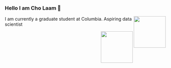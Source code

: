 ### Hello I am Cho Laam 👋

<img src="https://giphy.com/gifs/meowbox-waving-cat-meowfest-dWTi2yiBnSq1K2MkTE.gif" width="100" height="100" img align="right" />


I am currently a graduate student at Columbia. Aspiring data scientist

<img src="https://tenor.com/view/lets-party-drunk-gif-19112944.gif" width="100" height="100" img align="right" />
